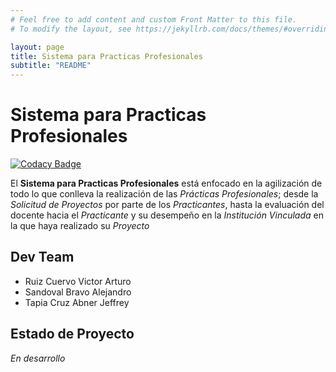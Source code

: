```yaml
---
# Feel free to add content and custom Front Matter to this file.
# To modify the layout, see https://jekyllrb.com/docs/themes/#overriding-theme-defaults

layout: page
title: Sistema para Practicas Profesionales
subtitle: "README"
---
```


# Sistema para Practicas Profesionales

[![Codacy Badge](https://api.codacy.com/project/badge/Grade/78086764c41a4c2ab0f0330aa398cb50)][codacyBadge]

El **Sistema para Practicas Profesionales** está enfocado en la agilización
de todo lo que conlleva la realización de las *Prácticas Profesionales*;
desde la *Solicitud de Proyectos* por parte de los *Practicantes*, hasta la
evaluación del docente hacia el *Practicante* y su desempeño en la *Institución*
*Vinculada* en la que haya realizado su *Proyecto*

## Dev Team
* Ruiz Cuervo Victor Arturo
* Sandoval Bravo Alejandro
* Tapia Cruz Abner Jeffrey

## Estado de Proyecto
_En desarrollo_


[codacyBadge]: https://app.codacy.com/manual/Phalord/PracticasProfesionales?utm_source=github.com&utm_medium=referral&utm_content=Phalord/PracticasProfesionales&utm_campaign=Badge_Grade_Dashboard "Prácticas Profesionales Dashboard"
